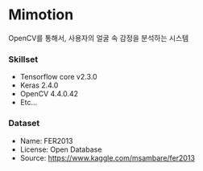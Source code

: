 # Mimotion

OpenCV를 통해서, 사용자의 얼굴 속 감정을 분석하는 시스템

### Skillset
- Tensorflow core v2.3.0
- Keras 2.4.0
- OpenCV 4.4.0.42
- Etc...

### Dataset
- Name: FER2013
- License: Open Database
- Source: https://www.kaggle.com/msambare/fer2013
